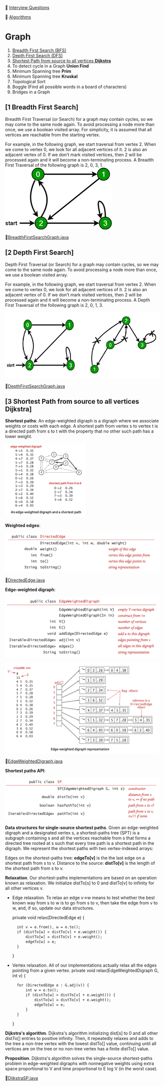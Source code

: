 :palm_tree: [Interview Questions](https://kellylin1115.github.io/interview-questions-blog/)

🌿 [Algorithms](index-algorithms.md)

# Graph

1. [Breadth First Search (BFS)](#1-breadth-first-search)
2. [Depth First Search (DFS)](#2-depth-first-search)
3. [Shortest Path from source to all vertices **Dijkstra**](#3-shortest-path-from-source-to-all-vertices-Dijkstra)
4. To detect cycle in a Graph **Union Find**
5. Minimum Spanning tree **Prim** 
6. Minimum Spanning tree **Kruskal** 
7. Topological Sort
8. Boggle (Find all possible words in a board of characters)
9. Bridges in a Graph

## [1 Breadth First Search]
Breadth First Traversal (or Search) for a graph may contain cycles, so we may come to the same node again. To avoid processing a node more than once, we use a boolean visited array. For simplicity, it is assumed that all vertices are reachable from the starting vertex.

For example, in the following graph, we start traversal from vertex 2. When we come to vertex 0, we look for all adjacent vertices of it. 2 is also an adjacent vertex of 0. If we don’t mark visited vertices, then 2 will be processed again and it will become a non-terminating process. A Breadth First Traversal of the following graph is 2, 0, 3, 1.
![](../../images/algorithms/bfs.png)

:pencil:[BreadthFirstSearchGraph.java](../../../../java/com/kellylin1115/interview/algorithms/graph/BreadthFirstSearchGraph.java)

## [2 Depth First Search]
Depth First Traversal (or Search) for a graph may contain cycles, so we may come to the same node again. To avoid processing a node more than once, we use a boolean visited array.

For example, in the following graph, we start traversal from vertex 2. When we come to vertex 0, we look for all adjacent vertices of it. 2 is also an adjacent vertex of 0. If we don’t mark visited vertices, then 2 will be processed again and it will become a non-terminating process. A Depth First Traversal of the following graph is 2, 0, 1, 3.

![](../../images/algorithms/dfs.png)

:pencil:[DepthFirstSearchGraph.java](../../../../java/com/kellylin1115/interview/algorithms/graph/DepthFirstSearchGraph.java)

## [3 Shortest Path from source to all vertices Dijkstra] 
**Shortest paths**: An edge-weighted digraph is a digraph where we associate weights or costs with each edge. A shortest path from vertex s to vertex t is a directed path from s to t with the property that no other such path has a lower weight.

![](../../images/algorithms/shortest-path.png)

**Weighted edges**:

![](../../images/algorithms/directed-edge-api.png)

:pencil:[DirectedEdge.java](../../../../java/com/kellylin1115/interview/algorithms/graph/DirectedEdge.java)

**Edge-weighted digraph**:

![](../../images/algorithms/edge-weighted-digraph-api.png)

![](../../images/algorithms/edge-weighted-digraph-representation.png)

:pencil:[EdgeWeightedDigraph.java](../../../../java/com/kellylin1115/interview/algorithms/graph/EdgeWeightedDigraph.java)

**Shortest paths API**:

![](../../images/algorithms/sp-api.png)

**Data structures for single-source shortest paths**. Given an edge-weighted digraph and a designated vertex s, a shortest-paths tree (SPT) is a subgraph containing s and all the vertices reachable from s that forms a directed tree rooted at s such that every tree path is a shortest path in the digraph.
We represent the shortest paths with two vertex-indexed arrays:

Edges on the shortest-paths tree: **edgeTo[v]** is the the last edge on a shortest path from s to v.
Distance to the source: **distTo[v]** is the length of the shortest path from s to v.

**Relaxation**. Our shortest-paths implementations are based on an operation known as relaxation. We initialize distTo[s] to 0 and distTo[v] to infinity for all other vertices v.

* Edge relaxation. To relax an edge v->w means to test whether the best known way from s to w is to go from s to v, then take the edge from v to w, and, if so, update our data structures.

    private void relax(DirectedEdge e) {
    
        int v = e.from(), w = e.to();
        if (distTo[w] > distTo[v] + e.weight()) {
            distTo[w] = distTo[v] + e.weight();
            edgeTo[w] = e;
        }
    }

* Vertex relaxation. All of our implementations actually relax all the edges pointing from a given vertex.
    private void relax(EdgeWeightedDigraph G, int v) {
    
        for (DirectedEdge e : G.adj(v)) {
            int w = e.to();
            if (distTo[w] > distTo[v] + e.weight()) {
                distTo[w] = distTo[v] + e.weight();
                edgeTo[w] = e;
            }
        }
    }
    
**Dijkstra's algorithm**. Dijkstra's algorithm initializing dist[s] to 0 and all other distTo[] entries to positive infinity. Then, it repeatedly relaxes and adds to the tree a non-tree vertex with the lowest distTo[] value, continuing until all vertices are on the tree or no non-tree vertex has a finite distTo[] value.

**Proposition**. Dijkstra's algorithm solves the single-source shortest-paths problem in edge-weighted digraphs with nonnegative weights using extra space proportional to V and time proportional to E log V (in the worst case).

:pencil:[DijkstraSP.java](../../../../java/com/kellylin1115/interview/algorithms/graph/DijkstraSP.java)
